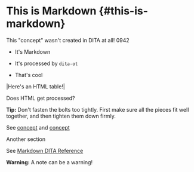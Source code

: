 # This is Markdown {#this-is-markdown}

This "concept" wasn't created in DITA at all! 0942

-   It's Markdown

-   It's processed by `dita-ot`

-   That's cool


|Here's an HTML table!|

Does HTML get processed?

**Tip:** Don't fasten the bolts too tightly. First make sure all the pieces fit well together, and then tighten them down firmly.

See [concept](../dita-source/concept.md) and [concept](../dita-source/concept.md)

Another section

See [Markdown DITA Reference](https://www.dita-ot.org/dev/topics/markdown-dita-syntax-reference.html)

**Warning:** A note can be a warning!


